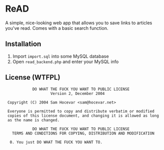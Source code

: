 # ReAD

A simple, nice-looking web app that allows you to save links to articles you've read. Comes with a basic search function.

## Installation
1. Import `import.sql` into some MySQL database
2. Open `read_backend.php` and enter your MySQL info

## License (WTFPL)
```
            DO WHAT THE FUCK YOU WANT TO PUBLIC LICENSE
                    Version 2, December 2004

 Copyright (C) 2004 Sam Hocevar <sam@hocevar.net>

 Everyone is permitted to copy and distribute verbatim or modified
 copies of this license document, and changing it is allowed as long
 as the name is changed.

            DO WHAT THE FUCK YOU WANT TO PUBLIC LICENSE
   TERMS AND CONDITIONS FOR COPYING, DISTRIBUTION AND MODIFICATION

  0. You just DO WHAT THE FUCK YOU WANT TO.
```